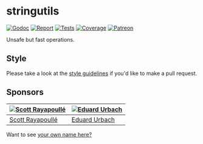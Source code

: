 # stringutils

[![Godoc][godoc-image]][godoc-url]
[![Report][report-image]][report-url]
[![Tests][tests-image]][tests-url]
[![Coverage][coverage-image]][coverage-url]
[![Patreon][patreon-image]][patreon-url]

Unsafe but fast operations.

## Style

Please take a look at the [style guidelines](https://github.com/akyoto/quality/blob/master/STYLE.md) if you'd like to make a pull request.

## Sponsors

| [![Scott Rayapoullé](https://avatars3.githubusercontent.com/u/11772084?s=70&v=4)](https://github.com/soulcramer) | [![Eduard Urbach](https://avatars2.githubusercontent.com/u/438936?s=70&v=4)](https://twitter.com/eduardurbach) |
| --- | --- |
| [Scott Rayapoullé](https://github.com/soulcramer) | [Eduard Urbach](https://eduardurbach.com) |

Want to see [your own name here?](https://www.patreon.com/eduardurbach)

[godoc-image]: https://godoc.org/github.com/akyoto/stringutils?status.svg
[godoc-url]: https://godoc.org/github.com/akyoto/stringutils
[report-image]: https://goreportcard.com/badge/github.com/akyoto/stringutils
[report-url]: https://goreportcard.com/report/github.com/akyoto/stringutils
[tests-image]: https://cloud.drone.io/api/badges/akyoto/stringutils/status.svg
[tests-url]: https://cloud.drone.io/akyoto/stringutils
[coverage-image]: https://codecov.io/gh/akyoto/stringutils/graph/badge.svg
[coverage-url]: https://codecov.io/gh/akyoto/stringutils
[patreon-image]: https://img.shields.io/badge/patreon-donate-green.svg
[patreon-url]: https://www.patreon.com/eduardurbach
